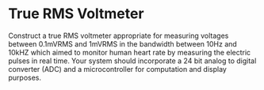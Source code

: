 # True RMS Voltmeter
 
Construct a true RMS voltmeter appropriate for measuring voltages between 0.1mVRMS and 1mVRMS in the bandwidth between 10Hz and 10kHZ which aimed to monitor human heart rate by measuring the electric pulses in real time. Your system should incorporate a 24 bit analog to digital converter (ADC) and a microcontroller for computation and display purposes.